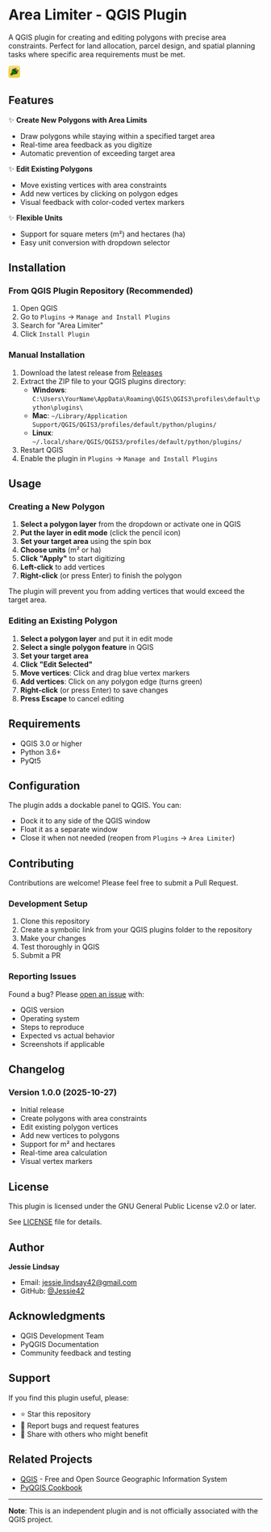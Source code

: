 # Area Limiter - QGIS Plugin

A QGIS plugin for creating and editing polygons with precise area constraints. Perfect for land allocation, parcel design, and spatial planning tasks where specific area requirements must be met.

![Area Limiter Icon](icon.png)

## Features

✨ **Create New Polygons with Area Limits**
- Draw polygons while staying within a specified target area
- Real-time area feedback as you digitize
- Automatic prevention of exceeding target area

✨ **Edit Existing Polygons**
- Move existing vertices with area constraints
- Add new vertices by clicking on polygon edges
- Visual feedback with color-coded vertex markers

✨ **Flexible Units**
- Support for square meters (m²) and hectares (ha)
- Easy unit conversion with dropdown selector

## Installation

### From QGIS Plugin Repository (Recommended)
1. Open QGIS
2. Go to `Plugins` → `Manage and Install Plugins`
3. Search for "Area Limiter"
4. Click `Install Plugin`

### Manual Installation
1. Download the latest release from [Releases](https://github.com/Jessie42/arealimiter/releases)
2. Extract the ZIP file to your QGIS plugins directory:
   - **Windows**: `C:\Users\YourName\AppData\Roaming\QGIS\QGIS3\profiles\default\python\plugins\`
   - **Mac**: `~/Library/Application Support/QGIS/QGIS3/profiles/default/python/plugins/`
   - **Linux**: `~/.local/share/QGIS/QGIS3/profiles/default/python/plugins/`
3. Restart QGIS
4. Enable the plugin in `Plugins` → `Manage and Install Plugins`

## Usage

### Creating a New Polygon

1. **Select a polygon layer** from the dropdown or activate one in QGIS
2. **Put the layer in edit mode** (click the pencil icon)
3. **Set your target area** using the spin box
4. **Choose units** (m² or ha)
5. **Click "Apply"** to start digitizing
6. **Left-click** to add vertices
7. **Right-click** (or press Enter) to finish the polygon

The plugin will prevent you from adding vertices that would exceed the target area.

### Editing an Existing Polygon

1. **Select a polygon layer** and put it in edit mode
2. **Select a single polygon feature** in QGIS
3. **Set your target area** 
4. **Click "Edit Selected"**
5. **Move vertices**: Click and drag blue vertex markers
6. **Add vertices**: Click on any polygon edge (turns green)
7. **Right-click** (or press Enter) to save changes
8. **Press Escape** to cancel editing

## Requirements

- QGIS 3.0 or higher
- Python 3.6+
- PyQt5


## Configuration

The plugin adds a dockable panel to QGIS. You can:
- Dock it to any side of the QGIS window
- Float it as a separate window
- Close it when not needed (reopen from `Plugins` → `Area Limiter`)

  
## Contributing

Contributions are welcome! Please feel free to submit a Pull Request.

### Development Setup

1. Clone this repository
2. Create a symbolic link from your QGIS plugins folder to the repository
3. Make your changes
4. Test thoroughly in QGIS
5. Submit a PR

### Reporting Issues

Found a bug? Please [open an issue](https://github.com/yourusername/arealimiter/issues) with:
- QGIS version
- Operating system
- Steps to reproduce
- Expected vs actual behavior
- Screenshots if applicable

## Changelog

### Version 1.0.0 (2025-10-27)
- Initial release
- Create polygons with area constraints
- Edit existing polygon vertices
- Add new vertices to polygons
- Support for m² and hectares
- Real-time area calculation
- Visual vertex markers

## License

This plugin is licensed under the GNU General Public License v2.0 or later.

See [LICENSE](LICENSE) file for details.

## Author

**Jessie Lindsay**
- Email: jessie.lindsay42@gmail.com
- GitHub: [@Jessie42](https://github.com/Jessie42)

## Acknowledgments

- QGIS Development Team
- PyQGIS Documentation
- Community feedback and testing

## Support

If you find this plugin useful, please:
- ⭐ Star this repository
- 🐛 Report bugs and request features
- 📢 Share with others who might benefit

## Related Projects

- [QGIS](https://qgis.org/) - Free and Open Source Geographic Information System
- [PyQGIS Cookbook](https://docs.qgis.org/latest/en/docs/pyqgis_developer_cookbook/)

---

**Note**: This is an independent plugin and is not officially associated with the QGIS project.
